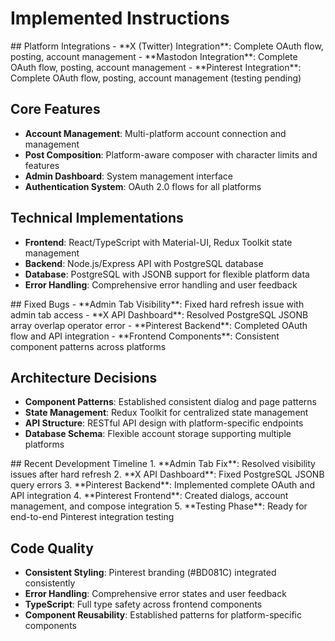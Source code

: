 # Implemented Instructions

<completed-features>
## Platform Integrations
- **X (Twitter) Integration**: Complete OAuth flow, posting, account management
- **Mastodon Integration**: Complete OAuth flow, posting, account management  
- **Pinterest Integration**: Complete OAuth flow, posting, account management (testing pending)

## Core Features
- **Account Management**: Multi-platform account connection and management
- **Post Composition**: Platform-aware composer with character limits and features
- **Admin Dashboard**: System management interface
- **Authentication System**: OAuth 2.0 flows for all platforms

## Technical Implementations
- **Frontend**: React/TypeScript with Material-UI, Redux Toolkit state management
- **Backend**: Node.js/Express API with PostgreSQL database
- **Database**: PostgreSQL with JSONB support for flexible platform data
- **Error Handling**: Comprehensive error handling and user feedback
</completed-features>

<resolved-issues>
## Fixed Bugs
- **Admin Tab Visibility**: Fixed hard refresh issue with admin tab access
- **X API Dashboard**: Resolved PostgreSQL JSONB array overlap operator error
- **Pinterest Backend**: Completed OAuth flow and API integration
- **Frontend Components**: Consistent component patterns across platforms

## Architecture Decisions
- **Component Patterns**: Established consistent dialog and page patterns
- **State Management**: Redux Toolkit for centralized state management
- **API Structure**: RESTful API design with platform-specific endpoints
- **Database Schema**: Flexible account storage supporting multiple platforms
</resolved-issues>

<implementation-history>
## Recent Development Timeline
1. **Admin Tab Fix**: Resolved visibility issues after hard refresh
2. **X API Dashboard**: Fixed PostgreSQL JSONB query errors
3. **Pinterest Backend**: Implemented complete OAuth and API integration
4. **Pinterest Frontend**: Created dialogs, account management, and compose integration
5. **Testing Phase**: Ready for end-to-end Pinterest integration testing

## Code Quality
- **Consistent Styling**: Pinterest branding (#BD081C) integrated consistently
- **Error Handling**: Comprehensive error states and user feedback
- **TypeScript**: Full type safety across frontend components
- **Component Reusability**: Established patterns for platform-specific components
</implementation-history>